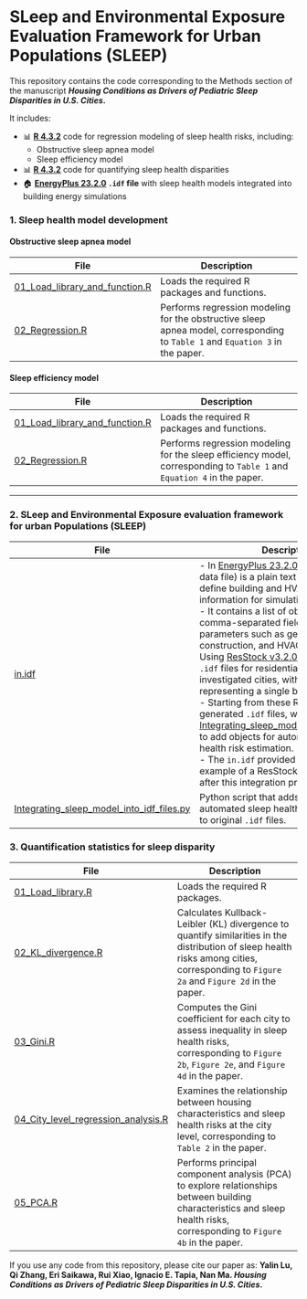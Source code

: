 # SLeep and Environmental Exposure Evaluation Framework for Urban Populations (SLEEP)

This repository contains the code corresponding to the Methods section of the manuscript **_Housing Conditions as Drivers of Pediatric Sleep Disparities in U.S. Cities_.**

It includes:

- 📊 **[R 4.3.2](https://cran.r-project.org/bin/windows/base/old/4.3.2/)** code for regression modeling of sleep health risks, including:
  - Obstructive sleep apnea model
  - Sleep efficiency model
- 📊 **[R 4.3.2](https://cran.r-project.org/bin/windows/base/old/4.3.2/)** code for quantifying sleep health disparities
- 🏠 **[EnergyPlus 23.2.0](https://github.com/NREL/EnergyPlus/releases/tag/v23.2.0)  `.idf` file** with sleep health models integrated into building energy simulations



### 1. Sleep health model development

#### Obstructive sleep apnea model

| File | Description |
|------|-------------|
| [01_Load_library_and_function.R](./1_Sleep_health_model_development/Obstructive_sleep_apnea_model/01_Load_library_and_function.R) | Loads the required R packages and functions. |
| [02_Regression.R](./1_Sleep_health_model_development/Obstructive_sleep_apnea_model/02_Regression.R) | Performs regression modeling for the obstructive sleep apnea model, corresponding to `Table 1` and `Equation 3` in the paper. |

#### Sleep efficiency model

| File | Description |
|------|-------------|
| [01_Load_library_and_function.R](./1_Sleep_health_model_development/Sleep_efficiency_model/01_Load_library_and_function.R) | Loads the required R packages and functions. |
| [02_Regression.R](./1_Sleep_health_model_development/Sleep_efficiency_model/02_Regression.R) | Performs regression modeling for the sleep efficiency model, corresponding to `Table 1` and `Equation 4` in the paper.  |

---

### 2. SLeep and Environmental Exposure evaluation framework for urban Populations (SLEEP)

| File | Description |
|------|-------------|
| [in.idf](./2_SLeep_and_Environmental_Exposure_evaluation_framework_for_urban_Populations_(SLEEP)/in.idf) | - In [EnergyPlus 23.2.0](https://github.com/NREL/EnergyPlus/releases/tag/v23.2.0), an `.idf` (input data file) is a plain text format used to define building and HVAC system information for simulations.<br/>- It contains a list of objects, each with comma-separated fields specifying parameters such as geometry, construction, and HVAC details.<br/>Using [ResStock v3.2.0](https://resstock.readthedocs.io/en/v3.2.0/), we generated `.idf` files for residential buildings in the investigated cities, with each file representing a single building.<br/>- Starting from these ResStock-generated `.idf` files, we ran [Integrating_sleep_model_into_idf_files.py](./2_SLeep_and_Environmental_Exposure_evaluation_framework_for_urban_Populations_(SLEEP)/Integrating_sleep_model_into_idf_files.py) to add objects for automated sleep health risk estimation.<br/>- The `in.idf` provided here is an example of a ResStock-generated `.idf` after this integration process. |
| [Integrating_sleep_model_into_idf_files.py](./2_SLeep_and_Environmental_Exposure_evaluation_framework_for_urban_Populations_(SLEEP)/Integrating_sleep_model_into_idf_files.py) | Python script that adds objects for automated sleep health risk estimation to original `.idf` files. |

### 3. Quantification statistics for sleep disparity

| File | Description |
|------|-------------|
| [01_Load_library.R](./3_Quantification_statistics_for_sleep_disparity/01_Load_library.R) | Loads the required R packages. |
| [02_KL_divergence.R](./3_Quantification_statistics_for_sleep_disparity/02_KL_divergence.R) | Calculates Kullback-Leibler (KL) divergence to quantify similarities in the distribution of sleep health risks among cities, corresponding to `Figure 2a` and `Figure 2d` in the paper. |
| [03_Gini.R](./3_Quantification_statistics_for_sleep_disparity/03_Gini.R) | Computes the Gini coefficient for each city to assess inequality in sleep health risks, corresponding to `Figure 2b`, `Figure 2e`, and `Figure 4d` in the paper.  |
| [04_City_level_regression_analysis.R](./3_Quantification_statistics_for_sleep_disparity/04_City_level_regression_analysis.R) | Examines the relationship between housing characteristics and sleep health risks at the city level, corresponding to `Table 2` in the paper. |
| [05_PCA.R](./3_Quantification_statistics_for_sleep_disparity/05_PCA.R) | Performs principal component analysis (PCA) to explore relationships between building characteristics and sleep health risks, corresponding to `Figure 4b` in the paper.  |

If you use any code from this repository, please cite our paper as: **Yalin Lu, Qi Zhang, Eri Saikawa, Rui Xiao, Ignacio E. Tapia, Nan Ma. _Housing Conditions as Drivers of Pediatric Sleep Disparities in U.S. Cities_.**
